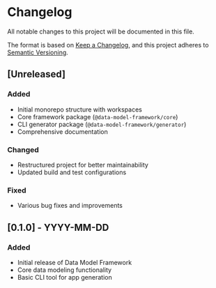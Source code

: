 # Changelog

All notable changes to this project will be documented in this file.

The format is based on [Keep a Changelog](https://keepachangelog.com/en/1.0.0/),
and this project adheres to [Semantic Versioning](https://semver.org/spec/v2.0.0.html).

## [Unreleased]

### Added
- Initial monorepo structure with workspaces
- Core framework package (`@data-model-framework/core`)
- CLI generator package (`@data-model-framework/generator`)
- Comprehensive documentation

### Changed
- Restructured project for better maintainability
- Updated build and test configurations

### Fixed
- Various bug fixes and improvements

## [0.1.0] - YYYY-MM-DD
### Added
- Initial release of Data Model Framework
- Core data modeling functionality
- Basic CLI tool for app generation
